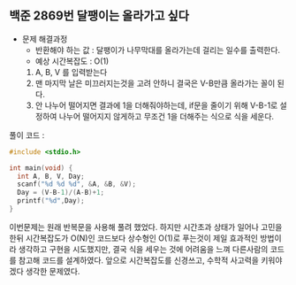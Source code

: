 ## 백준 2869번 달팽이는 올라가고 싶다

- 문제 해결과정
    - 반환해야 하는 값 : 달팽이가 나무막대를 올라가는데 걸리는 일수를 출력한다.
    - 예상 시간복잡도 : O(1)
    1. A, B, V 를 입력받는다
    2. 맨 마지막 날은 미끄러지는것을 고려 안하니 결국은 V-B만큼 올라가는 꼴이 된다.
    3. 안 나누어 떨어지면 결과에 1을 더해줘야하는데, if문을 줄이기 위해 V-B-1로 설정하여 나누어 떨어지지 않게하고 무조건 1을 더해주는 식으로 식을 세운다.

풀이 코드 :

```c
#include <stdio.h>

int main(void) {
  int A, B, V, Day;
  scanf("%d %d %d", &A, &B, &V);
  Day = (V-B-1)/(A-B)+1;
  printf("%d",Day);
}
```

이번문제는 원래 반복문을 사용해 풀려 했었다. 하지만 시간초과 상태가 일어나 고민을 한뒤 시간복잡도가 O(N)인 코드보다 상수형인 O(1)로 푸는것이 제일 효과적인 방법이라 생각하고 구현을 시도했지만, 결국 식을 세우는 것에 어려움을 느껴 다른사람의 코드를 참고해 코드를 설계하였다. 앞으로 시간복잡도를 신경쓰고, 수학적 사고력을 키워야겠다 생각한 문제였다.
